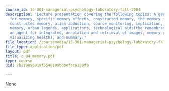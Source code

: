 ```yaml
---
course_id: 15-301-managerial-psychology-laboratory-fall-2004
description: 'Lecture presentation covering the following topics: A general framework
  for memory, specific memory effects, constructed memory, the memory myth, evidence,
  constructed memory, alien abduction, source monitoring, implication, organizational
  memory, urban legends, applications, technological aids(the remembrance agent, ARIA:
  an agent for integrated, annotation and retrieval of images, memory prosthesis,
  visualizing health), and summary.'
file_location: /coursemedia/15-301-managerial-psychology-laboratory-fall-2004/7b219896919f5546109bbbefcc6180f0_c_04_memory.pdf
file_type: application/pdf
layout: pdf
title: c_04_memory.pdf
type: course
uid: 7b219896919f5546109bbbefcc6180f0

---
```

None